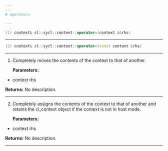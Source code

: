 ```yaml
---
---
# operator=

---
```


```cpp
(1) context& cl::sycl::context::operator=(context &&rhs)
```

---

```cpp
(2) context& cl::sycl::context::operator=(const context &rhs)
```

---

1. Completely moves the contents of the context to that of another. 

   **Parameters:**

  * context rhs

   

   **Returns:** No description.

---

2. Completely assigns the contents of the context to that of another and retains the cl_context object if the context is not in host mode. 

   **Parameters:**

  * context rhs

   

   **Returns:** No description.

---

